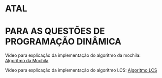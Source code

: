 # ATAL
# PARA AS QUESTÕES DE PROGRAMAÇÃO DINÂMICA
Vídeo para explicação da implementação do algoritmo da mochila: [Algoritmo da Mochila](https://youtu.be/ZI8K8VFqpRU) 




Vídeo para explicação da implementação do algoritmo LCS: [Algoritmo LCS](https://youtu.be/SWmEE1hMvJc) 
